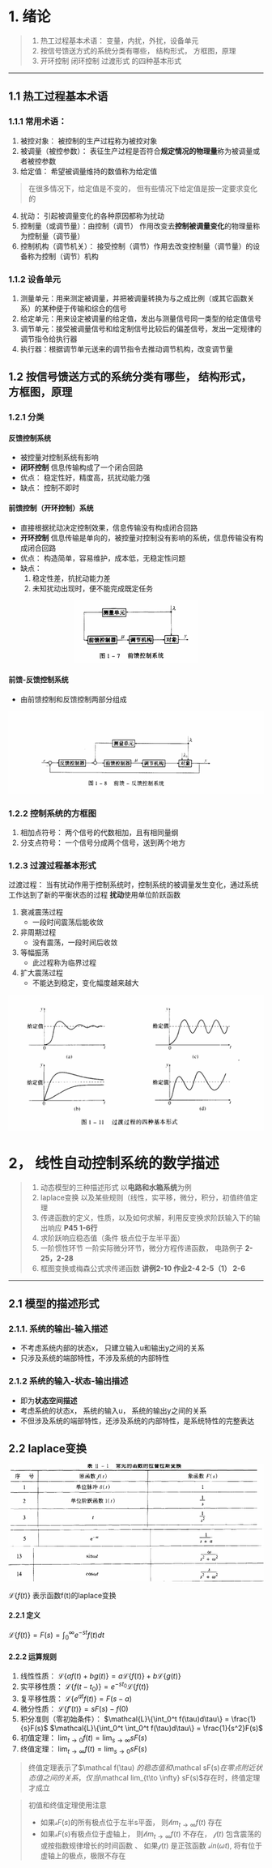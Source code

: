 #  1. 绪论
>
> 1. 热工过程基本术语： 变量，内扰，外扰，设备单元 
> 2. 按信号馈送方式的系统分类有哪些， 结构形式， 方框图，原理
> 3. 开环控制 闭环控制 过渡形式 的四种基本形式
---
## 1.1 热工过程基本术语
### 1.1.1 常用术语：

1. 被控对象： 被控制的生产过程称为被控对象
2. 被调量（被控参数）： 表征生产过程是否符合**规定情况的物理量**称为被调量或者被控参数
3. 给定值： 希望被调量维持的数值称为给定值
> 在很多情况下，给定值是不变的， 但有些情况下给定值是按一定要求变化的
4. 扰动： 引起被调量变化的各种原因都称为扰动
5. 控制量（或调节量）：由控制（调节） 作用改变去**控制被调量变化**的物理量称为控制量（调节量）
6. 控制机构（调节机关）： 接受控制（调节）作用去改变控制量（调节量）的设备称为控制（调节）机构

### 1.1.2 设备单元
1. 测量单元：用来测定被调量，并把被调量转换为与之成比例（或其它函数关系）的某种便于传输和综合的信号
2. 给定单元：用来设定被调量的给定值，发出与测量信号同一类型的给定值信号
3. 调节单元：接受被调量信号和给定制信号比较后的偏差信号，发出一定规律的调节指令给执行器
4. 执行器：根据调节单元送来的调节指令去推动调节机构，改变调节量

## 1.2 按信号馈送方式的系统分类有哪些， 结构形式， 方框图，原理
### 1.2.1 分类 
#### 反馈控制系统
   * 被控量对控制系统有影响
   * **闭环控制** 信息传输构成了一个闭合回路
   * 优点： 稳定性好，精度高，抗扰动能力强
   * 缺点： 控制不即时
  
#### 前馈控制（开环控制）系统 

* 直接根据扰动决定控制效果，信息传输没有构成闭合回路
* **开环控制** 信息传输是单向的，被控量对控制没有影响的系统，信息传输没有构成闭合回路
* 优点： 构造简单，容易维护，成本低，无稳定性问题
* 缺点： 
  1.  稳定性差，抗扰动能力差
  2.  未知扰动出现时，便不能完成既定任务
   
<div align="center">
  <img src="{760603EC-A694-416B-9A2B-E5BD2C9AD008}.png" alt="前馈控制系统图">
</div>

#### 前馈-反馈控制系统
* 由前馈控制和反馈控制两部分组成
 <div align="center">
  <img src="{70A5E7D3-8C20-4154-B4C4-B654FEA6907B}.png" alt="前馈-反馈控制系统图">
</div>

### 1.2.2 控制系统的方框图
1. 相加点符号： 
   两个信号的代数相加，且有相同量纲
2. 分支点符号：
   一个信号分成两个信号，送到两个地方

### 1.2.3 过渡过程基本形式
过渡过程： 当有扰动作用于控制系统时，控制系统的被调量发生变化，通过系统工作达到了新的平衡状态的过程
 **扰动**使用单位阶跃函数
1. 衰减震荡过程
   * 一段时间震荡后能收敛
2. 非周期过程
   * 没有震荡，一段时间后收敛
3. 等幅振荡
   * 此过程称为临界过程
4. 扩大震荡过程
   * 不能达到稳定，变化幅度越来越大
  
<div align="center">
    <img src="{F7E7BB88-058B-4A01-B18C-E387271235C7}.png" alt="过渡过程四种基本形式">
</div>

# 2， 线性自动控制系统的数学描述
> 1. 动态模型的三种描述形式 以**电路和水箱系统**为例 
> 2. laplace变换 以及某些规则（线性，实平移，微分，积分，初值终值定理
> 3. 传递函数的定义，性质，以及如何求解，利用反变换求阶跃输入下的输出响应 **P45 1-6行**
> 4. 求阶跃响应稳态值（条件 极点位于左半平面）
> 5. 一阶惯性环节 一阶实际微分环节，微分方程传递函数， 电路例子 **2-25，2-28**
> 6. 框图变换或梅森公式求传递函数 **讲例2-10 作业2-4 2-5（1） 2-6**

---

 ## 2.1 模型的描述形式
### 2.1.1. 系统的输出-输入描述
* 不考虑系统内部的状态x， 只建立输入u和输出y之间的关系
* 只涉及系统的端部特性，不涉及系统的内部特性
### 2.1.2 系统的输入-状态-输出描述
* 即为**状态空间描述**
* 考虑系统的状态x， 系统的输入u， 系统的输出y之间的关系
* 不但涉及系统的端部特性，还涉及系统的内部特性，是系统特性的完整表达
## 2.2 laplace变换
<div align="center">
    <img src="{93BECCDC-2F1F-4FDC-98D9-CB06D11D6542}.png">
    <img src="{4307D5B6-C2D0-4804-BADF-71CF74A69E9C}.png">
    <img src="{C9C7E426-893E-452F-AA91-C98C0483087E}.png">
</div>

$\mathcal
{L}\{f(t)\}$
表示函数f(t)的laplace变换
#### 2.2.1 定义
$\mathcal{L}\{f(t)\} = F(s) = \int_0^\infty e^{-st}f(t)dt$
#### 2.2.2 运算规则
1. 线性性质： $\mathcal{L}\{af(t)+bg(t)\} = a\mathcal{L}\{f(t)\} + b\mathcal{L}\{g(t)\}$
2. 实平移性质： $\mathcal{L}\{f(t-t_0)\} = e^{-st_0}\mathcal{L}\{f(t)\}$
3. 复平移性质： $\mathcal{L}\{e^{at}f(t)\} = F(s-a)$
4. 微分性质： $\mathcal{L}\{f'(t)\} = sF(s) - f(0)$
5. 积分准则（零初始条件）： $\mathcal{L}\{\int_0^t f(\tau)d\tau\} = \frac{1}{s}F(s)$
   $\mathcal{L}\{\int_0^t \int_0^t f(\tau)d\tau\} = \frac{1}{s^2}F(s)$
6. 初值定理： $\lim_{t\to 0} f(t) = \lim_{s\to \infty} sF(s)$
7. 终值定理： $\lim_{t\to \infty} f(t) = \lim_{s\to 0} sF(s)$
> 终值定理表示了$\mathcal f(\tau) $的稳态值和$\mathcal sF(s)$在零点附近状态值之间的关系，仅当$\mathcal lim_{t\to \infty} sF(s)$存在时，终值定理才成立

> 初值和终值定理使用注意
> * 如果$\mathcal sF(s)$的所有极点位于左半s平面， 则$\mathcal lim_{t\to \infty} f(t)$ 存在
> * 如果$\mathcal sF(s)$有极点位于虚轴上， 则$\mathcal lim_{t\to \infty} f(t)$ 不存在， $\mathcal f(t)$ 包含震荡的或按指数规律增长的时间函数   、
> 如果$\mathcal f(t)$ 是正弦函数 $\mathcal sin(\omega t)$, 将有位于虚轴上的极点，极限不存在


